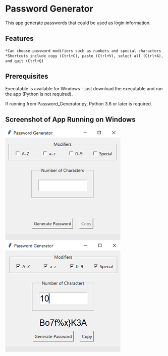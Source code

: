 # Password Generator
This app generate passwords that could be used as login information.

## Features
    *Can choose password modifiers such as numbers and special characters
    *Shortcuts include copy (Ctrl+C), paste (Ctrl+V), select all (Ctrl+A), and quit (Ctrl+Q)
  
## Prerequisites
Executable is available for Windows - just download the executable and run the app (Python is not required).

If running from Password_Generator.py, Python 3.6 or later is required. 
  
## Screenshot of App Running on Windows
![Image](Screenshot_1.png)
![Image](Screenshot_2.png)
